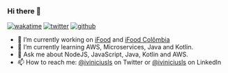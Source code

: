 ### Hi there 👋

[![wakatime](https://wakatime.com/badge/user/dbd0f4d0-a97b-4aee-89af-15f2434d3952.svg)](https://wakatime.com/@dbd0f4d0-a97b-4aee-89af-15f2434d3952)
[![twitter](https://img.shields.io/twitter/follow/iviniciusls?label=followers&logo=twitter&color=%23007ec6&style=plastic)](https://twitter.com/iviniciusls)
[![github](https://img.shields.io/github/followers/viniciusls?logo=github&style=plastic)](https://github.com/viniciusls?tab=followers)

- 🔭 I’m currently working on [iFood](https://institucional.ifood.com.br/) and [iFood Colômbia](https://institucional.ifood.com.co/)
- 🌱 I’m currently learning AWS, Microservices, Java and Kotlin.
- 💬 Ask me about NodeJS, JavaScript, Java, Kotlin and AWS.
- 📫 How to reach me: [@iviniciusls](https://twitter.com/iviniciusls) on Twitter or [@iviniciusls](https://www.linkedin.com/in/iviniciusls) on LinkedIn
